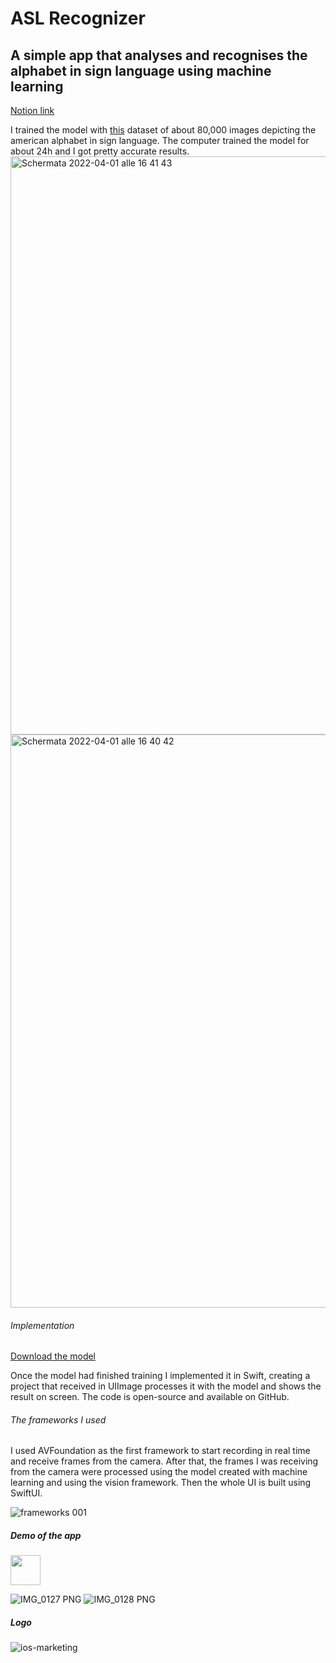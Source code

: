 # ASL Recognizer
## A simple app that analyses and recognises the alphabet in sign language using machine learning
[Notion link](https://www.notion.so/appledeveloperacademyunina/arg-ASL-Recognizer-c879fa5931e34f8cbfce5a24774c98c1)

I trained the model with [this](https://www.kaggle.com/datasets/grassknoted/asl-alphabet) dataset of about 80,000 images depicting the american alphabet in sign language.
The computer trained the model for about 24h and I got pretty accurate results. 
<img width="925" alt="Schermata 2022-04-01 alle 16 41 43" src="https://user-images.githubusercontent.com/92546954/161829153-35933803-1eff-422e-b331-0bca2efbe7b6.png">
<img width="917" alt="Schermata 2022-04-01 alle 16 40 42" src="https://user-images.githubusercontent.com/92546954/161829164-a45a509b-bfe6-464b-91c7-65e2ab6927e7.png">
###### Implementation
[Download the model](https://www.dropbox.com/s/ga1q5zjcdsub7xu/SignAlphabet.mlpackage.zip?dl=0)

Once the model had finished training I implemented it in Swift, creating a project that received in UIImage processes it with the model and shows the result on screen.  The code is open-source and available on GitHub.
###### The frameworks I used
I used AVFoundation as the first framework to start recording in real time and receive frames from the camera. After that, the frames I was receiving from the camera were processed using the model created with machine learning and using the vision framework. Then the whole UI is built using SwiftUI.

![frameworks 001](https://user-images.githubusercontent.com/92546954/161830210-2d2e61e1-f042-4be1-b0d7-22e2a63a925f.png)

##### Demo of the app
<img src="https://user-images.githubusercontent.com/92546954/161830773-4837eb76-475b-450e-8c47-1b56683fde67.gif" width="48">

![IMG_0127 PNG](https://user-images.githubusercontent.com/92546954/161830824-d5ae22e7-25ca-4be7-a547-68792164abe2.png)
![IMG_0128 PNG](https://user-images.githubusercontent.com/92546954/161830830-3f3b9f53-c9f5-412f-9d41-1ad1ccf09dff.png)

##### Logo
![ios-marketing](https://user-images.githubusercontent.com/92546954/161830840-5317e76a-1109-4ceb-9f61-6e949c498a8d.png)
